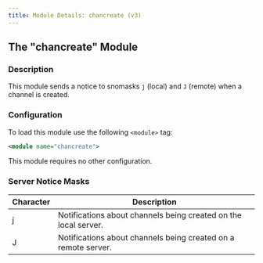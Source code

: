 ```yaml
---
title: Module Details: chancreate (v3)
---
```


## The "chancreate" Module

### Description

This module sends a notice to snomasks `j` (local) and `J` (remote) when a channel is created.

### Configuration

To load this module use the following `<module>` tag:

```xml
<module name="chancreate">
```

This module requires no other configuration.

### Server Notice Masks

Character | Description
--------- | -----------
j         | Notifications about channels being created on the local server.
J         | Notifications about channels being created on a remote server.
